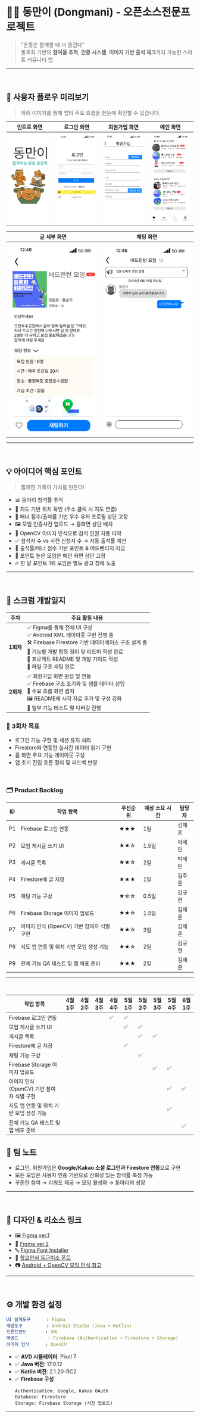 
# 🏋️‍♀️ 동만이 (Dongmani) - 오픈소스전문프로젝트

> "운동은 함께할 때 더 즐겁다"  
> 동호회 기반의 **참여율 추적**, **인증 시스템**, **이미지 기반 출석 체크**까지 가능한 스마트 커뮤니티 앱

---

<br/>

## 📱 사용자 플로우 미리보기

> 아래 이미지를 통해 앱의 주요 흐름을 한눈에 확인할 수 있습니다.

| 인트로 화면 | 로그인 화면 | 회원가입 화면 | 메인 화면 |
|-------------|-------------|----------------|------------|
| ![intro](images/intro.png) | ![login](images/login.png) | ![register](images/register.png) | ![main](images/main.png) |

| 글 세부 화면 | 채팅 화면 |
|---------------|-------------|
| ![detail](images/detail.png) | ![chat](images/chat.png) |

---

<br/>

## 💡 아이디어 핵심 포인트

> 함께한 기록이 가치를 만든다!

- 📊 동아리 참석률 추적
- 📍 지도 기반 위치 확인 (주소 클릭 시 지도 연결)
- 🥇 매너 점수/출석률 기반 우수 유저 프로필 상단 고정
- 🖼️ 모임 인증사진 업로드 → 홈화면 상단 배치
- 🧠 OpenCV 이미지 인식으로 참석 인원 자동 파악
- ✅ 참석자 수 vs 사전 신청자 수 → 자동 출석률 계산
- 🎁 출석률/매너 점수 기반 포인트 & 어드벤티지 지급
- 📌 포인트 높은 모임은 메인 화면 상단 고정
- 🔥 한 달 포인트 1위 모임은 별도 광고 창에 노출

---

<br/>

## 📅 스크럼 개발일지

| 주차  | 주요 활동 내용 |
|-------|----------------|
| **1회차** | ✅ Figma를 통해 전체 UI 구성<br>✅ Android XML 레이아웃 구현 진행 중<br>🛠️ Firebase Firestore 기반 데이터베이스 구조 설계 중<br>🧩 기능별 개발 항목 정리 및 리드미 작성 완료<br>📄 프로젝트 README 및 개발 가이드 작성<br>📁 파일 구조 세팅 완료 |
| **2회차** | ✅ 회원가입 화면 완성 및 연동<br>✅ Firebase 구조 초기화 및 샘플 데이터 삽입<br>📸 주요 흐름 화면 캡처<br>🖼️ README에 시각 자료 추가 및 구성 강화<br>🔧 일부 기능 테스트 및 디버깅 진행 |

### 🔮 3회차 목표
- 로그인 기능 구현 및 세션 유지 처리  
- Firestore와 연동한 실시간 데이터 읽기 구현  
- 홈 화면 주요 기능 레이아웃 구성  
- 앱 초기 진입 흐름 정리 및 피드백 반영


<br/>

### 🗂️ Product Backlog

| ID  | 작업 항목                                     | 우선순위 | 예상 소요 시간 | 담당자  |
|-----|-----------------------------------------------|----------|----------------|----------|
| P1  | Firebase 로그인 연동                          | ★★★      | 1일            | 김재훈   |
| P2  | 모임 게시글 쓰기 UI                           | ★★☆      | 1.5일          | 박세민   |
| P3  | 게시글 목록                                   | ★★☆      | 2일            | 박세민   |
| P4  | Firestore에 글 저장                           | ★★★      | 1일            | 김주훈   |
| P5  | 채팅 기능 구상                                | ★☆☆      | 0.5일          | 김규현   |
| P6  | Firebase Storage 이미지 업로드                | ★★☆      | 1.5일          | 김재훈   |
| P7  | 이미지 인식 (OpenCV) 기반 참여자 식별 구현   | ★★☆      | 3일            | 김재훈   |
| P8  | 지도 앱 연동 및 위치 기반 모임 생성 기능      | ★★☆      | 2일            | 김규현   |
| P9  | 전체 기능 QA 테스트 및 앱 배포 준비           | ★★★      | 2일            | 김재훈   |

---
<br/>

| 작업 항목                                     | 4월 1주 | 4월 2주 | 4월 3주 | 4월 4주 | 5월 1주 | 5월 2주 | 5월 3주 | 5월 4주 | 6월 1주 |
|----------------------------------------------|---------|---------|---------|---------|---------|---------|---------|---------|---------|
| Firebase 로그인 연동                          |         |         |         | ✅      | ✅      |         |         |         |         |
| 모임 게시글 쓰기 UI                           |         |         |         |         | ✅      | ✅      |         |         |         |
| 게시글 목록                                   |         |         |         |         |         | ✅      | ✅      |         |         |
| Firestore에 글 저장                           |         |         |         |         | ✅      |         |         |         |         |
| 채팅 기능 구상                                |         |         |         |         |         | ✅      |         |         |         |
| Firebase Storage 이미지 업로드                |         |         |         |         |         |         | ✅      | ✅      |         |
| 이미지 인식 (OpenCV) 기반 참여자 식별 구현   |         |         |         |         |         |         |         | ✅      | ✅      |
| 지도 앱 연동 및 위치 기반 모임 생성 기능      |         |         |         |         |         |         |         | ✅      |         |
| 전체 기능 QA 테스트 및 앱 배포 준비           |         |         |         |         |         |         |         |         | ✅      |


## 🤝 팀 노트

- 로그인, 회원가입은 **Google/Kakao 소셜 로그인과 Firestore 연동**으로 구현
- 모든 모임은 사용자 인증 기반으로 신뢰성 있는 참석률 측정 가능
- 꾸준한 참여 → 리워드 제공 → 모임 활성화 → 동아리의 성장


---

<br/>

## 🎨 디자인 & 리소스 링크

- 🖼️ [Figma ver.1](https://www.figma.com/design/OTg5VRfihSNC5goiBtG6Dm/Dongmani?node-id=0-1&p=f&t=SIgXPEVEIDxkNGNl-0)  
- 🧪 [Figma ver.2](https://www.figma.com/design/tPXTx3xhPB6JhA1DWHtvTk/Untitled?node-id=0-1&p=f&t=4rLG65RSOiHMpv2B-0)  
- 🔤 [Figma Font Installer](https://www.figma.com/downloads/?fuid=843356296609220310)  
- 🧸 [학교안심 둥근미소 폰트](https://gongu.copyright.or.kr/gongu/wrt/wrt/view.do?wrtSn=13372623&menuNo=200195)  
- 📷 [Android + OpenCV 모임 인식 참고](https://brunch.co.kr/@mystoryg/76)

---

<br/>


## ⚙️ 개발 환경 설정

```yaml
UI 설계도구      : Figma
개발도구         : Android Studio (Java + Kotlin)
프론트엔드       : XML
백엔드           : Firebase (Authentication + Firestore + Storage)
이미지 인식      : OpenCV
```

- ✅ **AVD 시뮬레이터**: Pixel 7  
- ✅ **Java 버전**: 17.0.12  
- ✅ **Kotlin 버전**: 2.1.20-RC2  
- ✅ **Firebase 구성**
  ```
  Authentication: Google, Kakao OAuth
  Database: Firestore
  Storage: Firebase Storage (사진 업로드)
  ```

---






